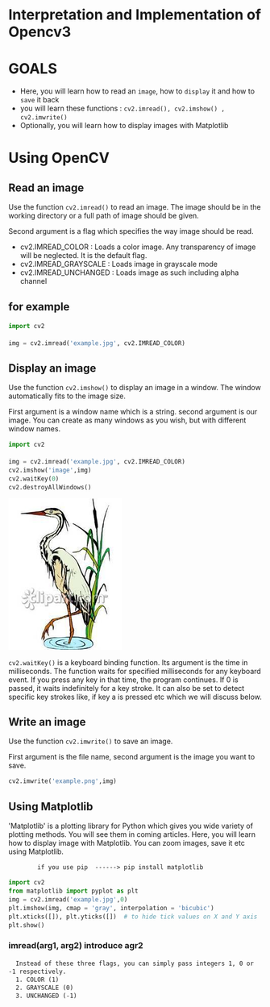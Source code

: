 # Interpretation and Implementation of Opencv3
# GOALS
* Here, you will learn how to read an `image`, how to `display` it and how to `save` it back
* you will learn these functions : `cv2.imread(), cv2.imshow() , cv2.imwrite()`
* Optionally, you will learn how to display images with Matplotlib

# Using OpenCV
## Read an image

Use the function `cv2.imread()` to read an image. The image should be in the working directory or a full path of image should be given.

Second argument is a flag which specifies the way image should be read.

* cv2.IMREAD_COLOR : Loads a color image. Any transparency of image will be neglected. It is the default flag.
* cv2.IMREAD_GRAYSCALE : Loads image in grayscale mode
* cv2.IMREAD_UNCHANGED : Loads image as such including alpha channel

## for example
```python
import cv2

img = cv2.imread('example.jpg', cv2.IMREAD_COLOR)
```

## Display an image
Use the function `cv2.imshow()` to display an image in a window. The window automatically fits to the image size.

First argument is a window name which is a string. second argument is our image. You can create as many windows as you wish, but with different window names.
```python
import cv2

img = cv2.imread('example.jpg', cv2.IMREAD_COLOR)
cv2.imshow('image',img)
cv2.waitKey(0)
cv2.destroyAllWindows()
```
![](https://github.com/ranran4082391/opencv_tutorials_1/blob/master/example.jpg)  

`cv2.waitKey()` is a keyboard binding function. Its argument is the time in milliseconds. The function waits for specified milliseconds for any keyboard event. If you press any key in that time, the program continues. If 0 is passed, it waits indefinitely for a key stroke. It can also be set to detect specific key strokes like, if key a is pressed etc which we will discuss below.

## Write an image
Use the function `cv2.imwrite()` to save an image.

First argument is the file name, second argument is the image you want to save.
```python
cv2.imwrite('example.png',img)
```

## Using Matplotlib
'Matplotlib' is a plotting library for Python which gives you wide variety of plotting methods. You will see them in coming articles. Here, you will learn how to display image with Matplotlib. You can zoom images, save it etc using Matplotlib.

            if you use pip  ------> pip install matplotlib
```python
import cv2
from matplotlib import pyplot as plt
img = cv2.imread('example.jpg',0)
plt.imshow(img, cmap = 'gray', interpolation = 'bicubic')
plt.xticks([]), plt.yticks([])  # to hide tick values on X and Y axis
plt.show()
```

### imread(arg1, arg2) introduce agr2

      Instead of these three flags, you can simply pass integers 1, 0 or -1 respectively. 
      1. COLOR (1)
      2. GRAYSCALE (0)
      3. UNCHANGED (-1)





